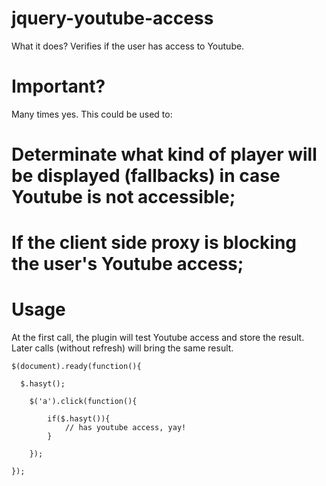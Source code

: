 jquery-youtube-access
=====================

What it does? Verifies if the user has access to Youtube.

Important?
==========

Many times yes. This could be used to:

# Determinate what kind of player will be displayed (fallbacks) in case Youtube is not accessible;
# If the client side proxy is blocking the user's Youtube access;

Usage
=====

At the first call, the plugin will test Youtube access and store the result. Later calls (without refresh) will bring the same result.

```
$(document).ready(function(){

  $.hasyt();
	
	$('a').click(function(){

		if($.hasyt()){
			// has youtube access, yay!
		}

	});
	
});
```
